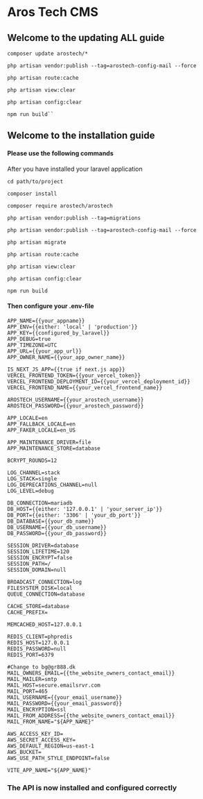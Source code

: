 # Aros Tech CMS

## Welcome to the updating ALL guide

```
composer update arostech/*

php artisan vendor:publish --tag=arostech-config-mail --force

php artisan route:cache

php artisan view:clear

php artisan config:clear

npm run build``

```


## Welcome to the installation guide

#### Please use the following commands
After you have installed your laravel application

```cd path/to/project```

``composer install ``

``composer require arostech/arostech ``

``php artisan vendor:publish --tag=migrations ``

``php artisan vendor:publish --tag=arostech-config-mail --force``

``php artisan migrate``

``php artisan route:cache``

``php artisan view:clear``

``php artisan config:clear``

``npm run build``

#### Then configure your .env-file
```
APP_NAME={{your_appname}}
APP_ENV={{either: 'local' | 'production'}}
APP_KEY={{configured_by_laravel}}
APP_DEBUG=true
APP_TIMEZONE=UTC
APP_URL={{your_app_url}}
APP_OWNER_NAME={{your_app_owner_name}}

IS_NEXT_JS_APP={{true if next.js app}}
VERCEL_FRONTEND_TOKEN={{your_vercel_token}}
VERCEL_FRONTEND_DEPLOYMENT_ID={{your_vercel_deployment_id}}
VERCEL_FRONTEND_NAME={{your_vercel_frontend_name}}

AROSTECH_USERNAME={{your_arostech_username}}
AROSTECH_PASSWORD={{your_arostech_password}}

APP_LOCALE=en
APP_FALLBACK_LOCALE=en
APP_FAKER_LOCALE=en_US

APP_MAINTENANCE_DRIVER=file
APP_MAINTENANCE_STORE=database

BCRYPT_ROUNDS=12

LOG_CHANNEL=stack
LOG_STACK=single
LOG_DEPRECATIONS_CHANNEL=null
LOG_LEVEL=debug

DB_CONNECTION=mariadb
DB_HOST={{either: '127.0.0.1' | 'your_server_ip'}}
DB_PORT={{either: '3306' | 'your_db_port'}}
DB_DATABASE={{your_db_name}}
DB_USERNAME={{your_db_username}}
DB_PASSWORD={{your_db_password}}

SESSION_DRIVER=database
SESSION_LIFETIME=120
SESSION_ENCRYPT=false
SESSION_PATH=/
SESSION_DOMAIN=null

BROADCAST_CONNECTION=log
FILESYSTEM_DISK=local
QUEUE_CONNECTION=database

CACHE_STORE=database
CACHE_PREFIX=

MEMCACHED_HOST=127.0.0.1

REDIS_CLIENT=phpredis
REDIS_HOST=127.0.0.1
REDIS_PASSWORD=null
REDIS_PORT=6379

#Change to bg@gr888.dk
MAIL_OWNERS_EMAIL={{the_website_owners_contact_email}} 
MAIL_MAILER=smtp
MAIL_HOST=secure.emailsrvr.com
MAIL_PORT=465
MAIL_USERNAME={{your_email_username}}
MAIL_PASSWORD={{your_email_password}}
MAIL_ENCRYPTION=ssl
MAIL_FROM_ADDRESS={{the_website_owners_contact_email}}
MAIL_FROM_NAME="${APP_NAME}"

AWS_ACCESS_KEY_ID=
AWS_SECRET_ACCESS_KEY=
AWS_DEFAULT_REGION=us-east-1
AWS_BUCKET=
AWS_USE_PATH_STYLE_ENDPOINT=false

VITE_APP_NAME="${APP_NAME}"

```

### The API is now installed and configured correctly
